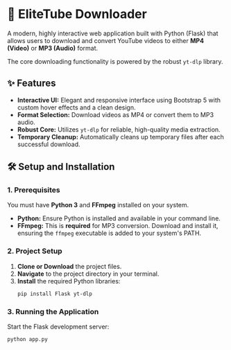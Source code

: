 # 🎥 EliteTube Downloader

A modern, highly interactive web application built with Python (Flask) that allows users to download and convert YouTube videos to either **MP4 (Video)** or **MP3 (Audio)** format.

The core downloading functionality is powered by the robust `yt-dlp` library.

## ✨ Features

* **Interactive UI:** Elegant and responsive interface using Bootstrap 5 with custom hover effects and a clean design.
* **Format Selection:** Download videos as MP4 or convert them to MP3 audio.
* **Robust Core:** Utilizes `yt-dlp` for reliable, high-quality media extraction.
* **Temporary Cleanup:** Automatically cleans up temporary files after each successful download.

## 🛠️ Setup and Installation

### 1. Prerequisites

You must have **Python 3** and **FFmpeg** installed on your system.

* **Python:** Ensure Python is installed and available in your command line.
* **FFmpeg:** This is **required** for MP3 conversion. Download and install it, ensuring the `ffmpeg` executable is added to your system's PATH.

### 2. Project Setup

1.  **Clone or Download** the project files.
2.  **Navigate** to the project directory in your terminal.
3.  **Install** the required Python libraries:
    ```bash
    pip install Flask yt-dlp
    ```

### 3. Running the Application

Start the Flask development server:
```bash
python app.py
